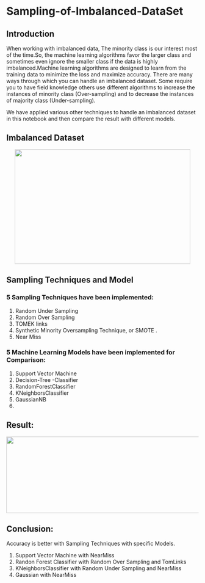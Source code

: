 # Sampling-of-Imbalanced-DataSet

## Introduction
When working with imbalanced data, The minority class is our interest most of the time.So, the machine learning algorithms favor the larger class and sometimes even ignore the smaller class if the data is highly imbalanced.Machine learning algorithms are designed to learn from the training data to minimize the loss and maximize accuracy.
There are many ways through which you can handle an imbalanced dataset. Some require you to have field knowledge others use different algorithms to increase the instances of minority class (Over-sampling) and to decrease the instances of majority class (Under-sampling).

We have applied various other techniques to handle an imbalanced dataset in this notebook and then compare the result with different models.

## Imbalanced Dataset

  
  <p align="center">
  <img width="460" height="300" src="https://user-images.githubusercontent.com/82312885/219968300-431c1c29-15de-449c-85b5-6754749b0690.png"> 
   
</p>

   


## Sampling Techniques and Model

### 5 Sampling Techniques have been implemented:

1.  Random Under Sampling
2.  Random Over Sampling
3.  TOMEK links 
4.  Synthetic Minority Oversampling Technique, or SMOTE .
5.  Near Miss



### 5 Machine Learning Models  have been implemented for Comparison:

1.  Support Vector Machine
2.  Decision-Tree -Classifier	
3.  RandomForestClassifier	
4.  KNeighborsClassifier	
5.  GaussianNB	
6.  

## Result:

<p align="center">
  <img width="800" height="200" src="https://user-images.githubusercontent.com/82312885/219968860-35c65ab1-ab40-40b3-a7e6-4f8381f3e2ef.png"> 
</p>



## Conclusion:

Accuracy is better with Sampling Techniques with specific Models.

1.  Support Vector Machine with NearMiss
2.  Randon Forest Classifier with Random Over Sampling and TomLinks
3.  KNeighborsClassifier with Random Under Sampling and NearMiss
4.  Gaussian with NearMiss 


